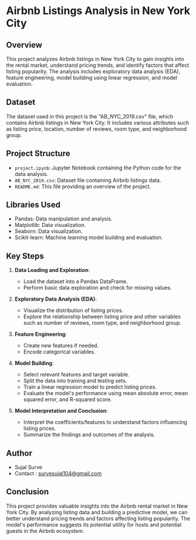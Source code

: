 # Airbnb Listings Analysis in New York City

## Overview
This project analyzes Airbnb listings in New York City to gain insights into the rental market, understand pricing trends, and identify factors that affect listing popularity. The analysis includes exploratory data analysis (EDA), feature engineering, model building using linear regression, and model evaluation.

## Dataset
The dataset used in this project is the "AB_NYC_2019.csv" file, which contains Airbnb listings in New York City. It includes various attributes such as listing price, location, number of reviews, room type, and neighborhood group.

## Project Structure
- `project.ipynb`: Jupyter Notebook containing the Python code for the data analysis.
- `AB_NYC_2019.csv`: Dataset file containing Airbnb listings data.
- `README.md`: This file providing an overview of the project.

## Libraries Used
- Pandas: Data manipulation and analysis.
- Matplotlib: Data visualization.
- Seaborn: Data visualization.
- Scikit-learn: Machine learning model building and evaluation.

## Key Steps
1. **Data Loading and Exploration**:
   - Load the dataset into a Pandas DataFrame.
   - Perform basic data exploration and check for missing values.

2. **Exploratory Data Analysis (EDA)**:
   - Visualize the distribution of listing prices.
   - Explore the relationship between listing price and other variables such as number of reviews, room type, and neighborhood group.

3. **Feature Engineering**:
   - Create new features if needed.
   - Encode categorical variables.

4. **Model Building**:
   - Select relevant features and target variable.
   - Split the data into training and testing sets.
   - Train a linear regression model to predict listing prices.
   - Evaluate the model's performance using mean absolute error, mean squared error, and R-squared score.

5. **Model Interpretation and Conclusion**:
   - Interpret the coefficients/features to understand factors influencing listing prices.
   - Summarize the findings and outcomes of the analysis.

## Author
- Sujal Surve
- Contact : survesujal104@gmail.com

## Conclusion
This project provides valuable insights into the Airbnb rental market in New York City. By analyzing listing data and building a predictive model, we can better understand pricing trends and factors affecting listing popularity. The model's performance suggests its potential utility for hosts and potential guests in the Airbnb ecosystem.
